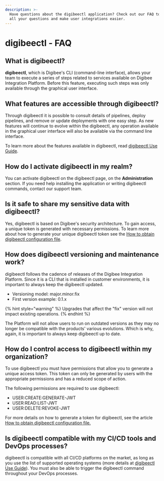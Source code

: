 ```yaml
---
description: >-
  Have questions about the digibeectl application? Check out our FAQ to answer
  all your questions and make user integrations easier.
---
```


# digibeectl - FAQ

## **What is digibeectl?**

**digibeectl**, which is Digibee's CLI (command-line interface), allows your team to execute a series of steps related to services available on Digibee Integration Platform. Before this feature, executing such steps was only available through the graphical user interface.

## **What features are accessible through digibeectl?**

Through digibeectl it is possible to consult details of pipelines, deploy pipelines, and remove or update deployments with one easy step. As new features will continue to evolve within the digibeectl, any operation available in the graphical user interface will also be available via the command line interface.

To learn more about the features available in digibeectl, read [digibeectl Use Guide](./).

## **How do I activate digibeectl in my realm?**

You can activate digibeectl on the digibeectl page, on the **Administration** section. If you need help installing the application or writing digibeectl commands, contact our support team.

## **Is it safe to share my sensitive data with digibeectl?**

Yes, digibeectl is based on Digibee's security architecture. To gain access, a unique token is generated with necessary permissions. To learn more about how to generate your unique digibeectl token see the [How to obtain digibeectl configuration file](get-the-configuration-file.md).

## **How does digibeectl versioning and maintenance work?**

digibeectl follows the cadence of releases of the Digibee Integration Platform. Since it is a CLI that is installed in customer environments, it is important to always keep the digibeectl updated.

* Versioning model: major.minor.fix
* First version example: 0.1.x

{% hint style="warning" %}
Upgrades that affect the "fix" version will not impact existing operations.
{% endhint %}

The Platform will not allow users to run on outdated versions as they may no longer be compatible with the products' various evolutions. Which is why, again, it is important to always keep digibeectl up to date.

## **How do I control access to digibeectl within my organization?**

To use digibeectl you must have permissions that allow you to generate a unique access token. This token can only be generated by users with the appropriate permissions and has a reduced scope of action.

The following permissions are required to use digibeectl:

* USER:CREATE:GENERATE-JWT
* USER:READ:LIST-JWT
* USER:DELETE:REVOKE-JWT

For more details on how to generate a token for digibeectl, see the article [How to obtain digibeectl configuration file.](get-the-configuration-file.md)

## **Is digibeectl compatible with my CI/CD tools and DevOps processes?**

digibeectl is compatible with all CI/CD platforms on the market, as long as you use the list of supported operating systems (more details at [digibeectl Use Guide](./)). You must also be able to trigger the digibeectl command throughout your DevOps processes.
